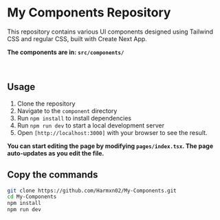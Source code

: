 # My Components Repository

This repository contains various UI components designed using Tailwind CSS and regular CSS, built with Create Next App.

**The components are in: `src/components/`**

&nbsp;

## Usage

1. Clone the repository
1. Navigate to the `component` directory
1. Run `npm install` to install dependencies
1. Run `npm run dev` to start a local development server
1. Open `[http://localhost:3000]` with your browser to see the result.

**You can start editing the page by modifying `pages/index.tsx`. The page auto-updates as you edit the file.**

## Copy the commands

``` bash
git clone https://github.com/Harmxn02/My-Components.git
cd My-Components
npm install
npm run dev
```
